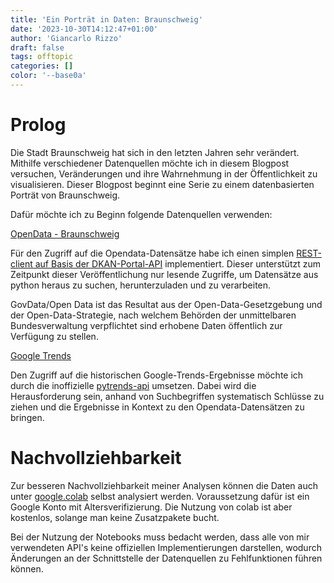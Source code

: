 ```yaml
---
title: 'Ein Porträt in Daten: Braunschweig'
date: '2023-10-30T14:12:47+01:00'
author: 'Giancarlo Rizzo'
draft: false
tags: offtopic
categories: []
color: '--base0a'
---
```


# Prolog

Die Stadt Braunschweig hat sich in den letzten Jahren sehr verändert. Mithilfe verschiedener Datenquellen möchte ich in diesem Blogpost versuchen, Veränderungen und ihre Wahrnehmung in der Öffentlichkeit zu visualisieren. Dieser Blogpost beginnt eine Serie zu einem datenbasierten Porträt von Braunschweig.  

Dafür möchte ich zu Beginn folgende Datenquellen verwenden:

[OpenData - Braunschweig](https://opendata.braunschweig.de/)

Für den Zugriff auf die Opendata-Datensätze habe ich einen simplen [REST-client auf Basis der DKAN-Portal-API](https://github.com/protogia/govdata) implementiert. Dieser unterstützt zum Zeitpunkt dieser Veröffentlichung nur lesende Zugriffe, um Datensätze aus python heraus zu suchen, herunterzuladen und zu verarbeiten.

GovData/Open Data ist das Resultat aus der Open-Data-Gesetzgebung und der Open-Data-Strategie, nach welchem Behörden der unmittelbaren Bundesverwaltung verpflichtet sind erhobene Daten öffentlich zur Verfügung zu stellen.

[Google Trends](https://trends.google.com/trends/)

Den Zugriff auf die historischen Google-Trends-Ergebnisse möchte ich durch die inoffizielle [pytrends-api](https://pypi.org/project/pytrends/) umsetzen. Dabei wird die Herausforderung sein, anhand von Suchbegriffen systematisch Schlüsse zu ziehen und die Ergebnisse in Kontext zu den Opendata-Datensätzen zu bringen.

# Nachvollziehbarkeit

Zur besseren Nachvollziehbarkeit meiner Analysen können die Daten auch unter [google.colab](https://colab.research.google.com/) selbst analysiert werden. Voraussetzung dafür ist ein Google Konto mit Altersverifizierung. Die Nutzung von colab ist aber kostenlos, solange man keine Zusatzpakete bucht. 

Bei der Nutzung der Notebooks muss bedacht werden, dass alle von mir verwendeten API's keine offiziellen Implementierungen darstellen, wodurch Änderungen an der Schnittstelle der Datenquellen zu Fehlfunktionen führen können.



